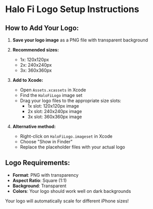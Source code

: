 # Halo Fi Logo Setup Instructions

## How to Add Your Logo:

1. **Save your logo image** as a PNG file with transparent background
2. **Recommended sizes:**
   - 1x: 120x120px
   - 2x: 240x240px  
   - 3x: 360x360px

3. **Add to Xcode:**
   - Open `Assets.xcassets` in Xcode
   - Find the `HaloFiLogo` image set
   - Drag your logo files to the appropriate size slots:
     - 1x slot: 120x120px image
     - 2x slot: 240x240px image
     - 3x slot: 360x360px image

4. **Alternative method:**
   - Right-click on `HaloFiLogo.imageset` in Xcode
   - Choose "Show in Finder"
   - Replace the placeholder files with your actual logo

## Logo Requirements:
- **Format**: PNG with transparency
- **Aspect Ratio**: Square (1:1)
- **Background**: Transparent
- **Colors**: Your logo should work well on dark backgrounds

Your logo will automatically scale for different iPhone sizes!
